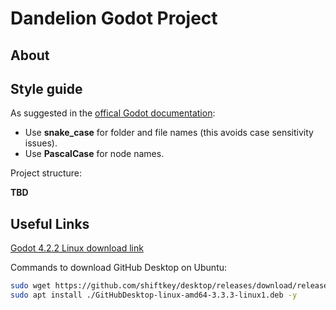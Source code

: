 # Dandelion Godot Project

## About

## Style guide

As suggested in the [offical Godot documentation](https://docs.godotengine.org/en/stable/tutorials/best_practices/project_organization.html):
* Use **snake_case** for folder and file names (this avoids case sensitivity issues).
* Use **PascalCase** for node names.

Project structure:

**TBD**


## Useful Links
[Godot 4.2.2 Linux download link](https://github.com/godotengine/godot/releases/download/4.2.2-stable/Godot_v4.2.2-stable_linux.x86_64.zip)

Commands to download GitHub Desktop on Ubuntu:
```sh
sudo wget https://github.com/shiftkey/desktop/releases/download/release-3.3.3-linux1/GitHubDesktop-linux-amd64-3.3.3-linux1.deb
sudo apt install ./GitHubDesktop-linux-amd64-3.3.3-linux1.deb -y
```
